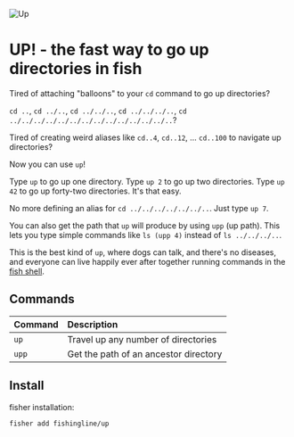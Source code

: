 ![Up](https://raw.githubusercontent.com/mattmc3/fish-up/resources/up.png "Up")

# UP! - the fast way to go up directories in fish

Tired of attaching "balloons" to your `cd` command to go up directories?

`cd ..`, `cd ../..`, `cd ../../..`, `cd ../../../..`, `cd ../../../../../../../../../../../../../..`?

Tired of creating weird aliases like `cd..4`, `cd..12`, ... `cd..100` to navigate up directories?

Now you can use `up`!

Type `up` to go up one directory. Type `up 2` to go up two directories. Type
`up 42` to go up forty-two directories. It's that easy.

No more defining an alias for `cd ../../../../../../..`.  Just type `up 7`.

You can also get the path that `up` will produce by using `upp` (up path).
This lets you type simple commands like `ls (upp 4)` instead of
`ls ../../../..`.

This is the best kind of `up`, where dogs can talk, and there's no diseases,
and everyone can live happily ever after together running commands in the
[fish shell][fish-shell].

## Commands

| Command | Description                           |
|:--------|:--------------------------------------|
| `up`    | Travel up any number of directories   |
| `upp`   | Get the path of an ancestor directory |

## Install

fisher installation:

```shell
fisher add fishingline/up
```

[fish-shell]: https://fishshell.com
